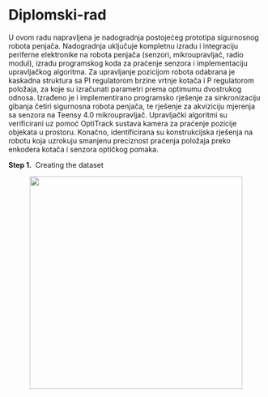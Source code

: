 # Diplomski-rad
U ovom radu napravljena je nadogradnja postojećeg prototipa sigurnosnog robota penjača. Nadogradnja uključuje kompletnu izradu i integraciju periferne elektronike na robota penjača (senzori, mikroupravljač, radio modul), izradu programskog koda za praćenje senzora i implementaciju upravljačkog algoritma. Za upravljanje pozicijom robota odabrana je kaskadna struktura sa PI regulatorom brzine vrtnje kotača i P regulatorom položaja, za koje su izračunati parametri prema optimumu dvostrukog odnosa. Izrađeno je i implementirano programsko rješenje za sinkronizaciju gibanja četiri sigurnosna robota penjača, te rješenje za akviziciju mjerenja sa senzora na Teensy 4.0 mikroupravljač. Upravljački algoritmi su verificirani uz pomoć OptiTrack sustava kamera za praćenje pozicije objekata u prostoru. Konačno, identificirana su konstrukcijska rješenja na robotu koja uzrokuju smanjenu preciznost praćenja položaja preko enkodera kotača i senzora optičkog pomaka.

<b>Step 1.</b>&nbsp;&nbsp;Creating the dataset
<br>
<p align="center"><img src="https://raw.githubusercontent.com/PP1801/slike_temp/images%20for%20GitHub/IMG_20230703_124657_c.jpg" width="420px"></p>
<br>
